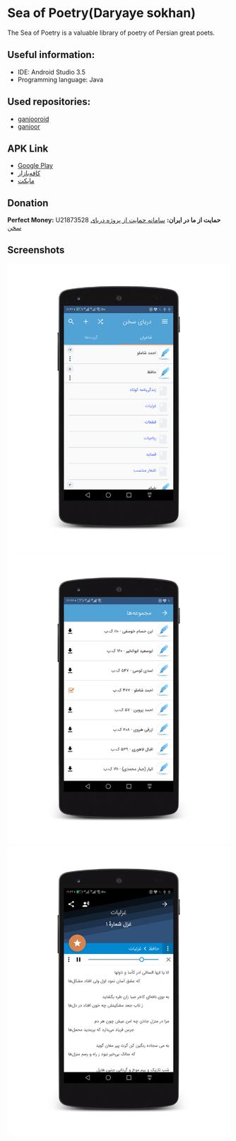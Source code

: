 # Sea of Poetry(Daryaye sokhan)
 The Sea of Poetry is a valuable library of poetry of Persian great poets.
 
## Useful information:
* IDE: Android Studio 3.5
* Programming language: Java

## Used repositories:
* [ganjooroid](https://github.com/ganjoor/ganjooroid)
* [ganjoor](https://github.com/ganjoor/ganjoor)

## APK Link
* [Google Play](https://play.google.com/store/apps/details?id=ir.ham3da.darya)
* [کافه‌بازار](https://cafebazaar.ir/app/ir.ham3da.darya)
* [مایکت](https://myket.ir/app/ir.ham3da.darya)


## Donation
<b>Perfect Money:</b> U21873528
<b>حمایت از ما در ایران:</b> [سامانه حمایت از پروژه دریای سخن](https://ham3da.ir/darya-donate/)
## Screenshots

![screenshot 1](screen-02.png)
![screenshot 2](screen-03.png)
![screenshot 3](screen-04.png)
